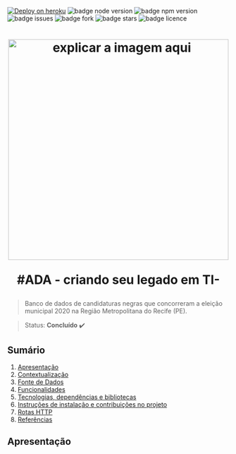 [![Deploy on heroku](https://img.shields.io/badge/deploy-heroku.com-blueviolet)](https://app-aprendadelas.herokuapp.com/)
![badge node version](https://img.shields.io/badge/node-v12.18.3-brightgreen)
![badge npm version](https://img.shields.io/badge/npm-6.14.6-brightgreen)
![badge issues](https://img.shields.io/github/issues/jambsantos/Reprograma-Projeto-ADA-Aprenda-DelAs)
![badge fork](https://img.shields.io/github/forks/jambsantos/Reprograma-Projeto-ADA-Aprenda-DelAs)
![badge stars](https://img.shields.io/github/stars/jambsantos/Reprograma-Projeto-ADA-Aprenda-DelAs)
![badge licence](https://img.shields.io/github/license/jambsantos/Reprograma-Projeto-ADA-Aprenda-DelAs)

<h1 align="center">
  <img src="public/images/coloca imagems aqui.png" alt="explicar a imagem aqui" width="500">
<p align="center">#ADA - criando seu legado em TI-<p>
</h1>

> Banco de dados de candidaturas negras que concorreram a eleição municipal 2020 na Região Metropolitana do Recife (PE).

> Status: **Concluído** :heavy_check_mark:

## **Sumário**

1. [Apresentação](#Apresentação)
2. [Contextualização](#Contextualização)
3. [Fonte de Dados](#Fonte-de-dados)
4. [Funcionalidades](#Funcionalidades)
5. [Tecnologias, dependências e bibliotecas](#Tecnologias,-dependencias-e-bibliotecas)
6. [Instruções de instalação e contribuições no projeto](#Instrucoes-de-instalação-e-contribuições-no-projeto)
7. [Rotas HTTP](#Rotas-HTTP)
8. [Referências](#Referências)

## **Apresentação**



